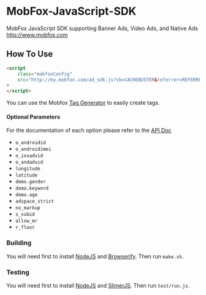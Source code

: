 MobFox-JavaScript-SDK
=====================

MobFox JavaScript SDK supporting Banner Ads, Video Ads, and Native Ads  http://www.mobfox.com


## How To Use

```HTML
<script 
    class="mobfoxConfig" 
    src="http://my.mobfox.com/ad_sdk.js?cb=CACHEBUSTER&referrer=REFERRER_URL&width=320&height=50&pid=fe96717d9875b9da4339ea5367eff1ec&type=banner&refresh=3000"
>
</script>
```
You can use the Mobfox [Tag Generator]() to easily create tags.

#### Optional Parameters

For the documentation of each option please refer to the [API Doc](http://dev.mobfox.com/index.php?title=Ad_Request_API)

 * ```o_androidid```
 * ```o_androidimei```
 * ```o_iosadvid```
 * ```o_andadvid```
 * ```longitude```
 * ```latitude```
 * ```demo.gender```
 * ```demo.keyword```
 * ```demo.age```
 * ```adspace_strict```
 * ```no_markup```
 * ```s_subid```
 * ```allow_mr```
 * ```r_floor```


### Building

You will need first to install [NodeJS](https://nodejs.org/) and [Browserify](http://browserify.org/). Then run ```make.sh```.

### Testing

You will need first to install [NodeJS](https://nodejs.org/) and [SlimerJS](http://slimerjs.org/). Then run ```test/run.js```.

